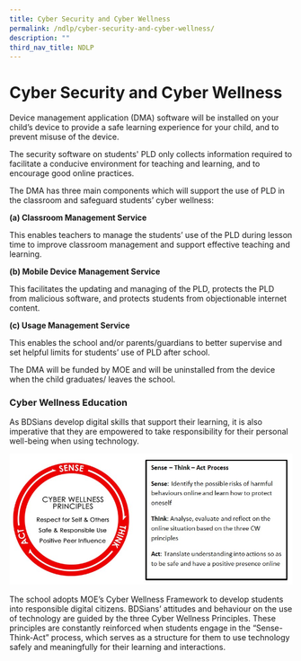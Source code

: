 ```yaml
---
title: Cyber Security and Cyber Wellness
permalink: /ndlp/cyber-security-and-cyber-wellness/
description: ""
third_nav_title: NDLP
---
```


Cyber Security and Cyber Wellness
=================================

Device management application (DMA) software will be installed on your child’s device to provide a safe learning experience for your child, and to prevent misuse of the device.

  

The security software on students' PLD only collects information required to facilitate a conducive environment for teaching and learning, and to encourage good online practices.

  

The DMA has three main components which will support the use of PLD in the classroom and safeguard students’ cyber wellness:

  


<b>(a) Classroom Management Service</b>



  

This enables teachers to manage the students’ use of the PLD during lesson time to improve classroom management and support effective teaching and learning.

  



<b>(b) Mobile Device Management Service</b>



  

This facilitates the updating and managing of the PLD, protects the PLD from malicious software, and protects students from objectionable internet content.

  



<b>(c) Usage Management Service</b>



  

This enables the school and/or parents/guardians to better supervise and set helpful limits for students’ use of PLD after school.

  

The DMA will be funded by MOE and will be uninstalled from the device when the child graduates/ leaves the school.

### Cyber Wellness Education

As BDSians develop digital skills that support their learning, it is also imperative that they are empowered to take responsibility for their personal well-being when using technology.

![Cyber Wellness Education](/images/Cyber%20Wellness%20Education.jpg)

The school adopts MOE’s Cyber Wellness Framework to develop students into responsible digital citizens. BDSians’ attitudes and behaviour on the use of technology are guided by the three Cyber Wellness Principles. These principles are constantly reinforced when students engage in the “Sense-Think-Act” process, which serves as a structure for them to use technology safely and meaningfully for their learning and interactions.